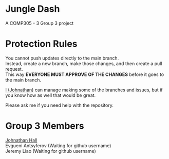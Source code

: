 # Jungle Dash
A COMP305 - 3 Group 3 project

# Protection Rules
You cannot push updates directly to the main branch.<br>
Instead, create a new branch, make those changes, and then create a pull request.<br>
This way **EVERYONE MUST APPROVE OF THE CHANGES** before it goes to the main branch.

[I (Johnathan)](https://github.com/gtaEPIC) can manage making some of the branches and issues,
but if you know how as well that would be great.

Please ask me if you need help with the repository.

# Group 3 Members
[Johnathan Hall](https://github.com/gtaEPIC)<br>
Evgueni Antsyferov (Waiting for github username)<br>
Jeremy Liao (Waiting for github username)